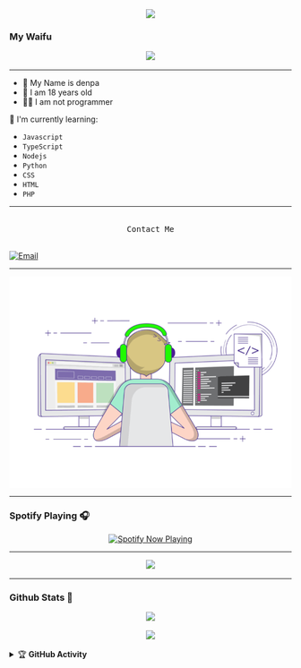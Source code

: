 <p align="center">
<a href="https://denpaxcode.my.id"><img align="center" src="https://github-cardname.caliph.my.id/api?name=denpa&description=Hi,%20i%27m%20denpa%20and%20i%27m%20just%20a%20newbie%20programmer%20Nice%20to%20meet%20you%20%F0%9F%91%8B&image=https://avatars.githubusercontent.com/denpadev&usqp=CAU&backgroundColor=%23ecf0f1&instagram=@?&github=denpadev&pattern=ticTacToe&colorPattern=%23eaeaea&site=denpaxcode.my.id"/></a>
</p>

### My Waifu
<p align="center">
  <img src="https://telegra.ph/file/ee07cffd31ecbbea12bbf.png" />
</p>

------

<p align="center">

- 👤 My Name is denpa
- 💌 I am 18 years old 
- 👨‍💻 I am not programmer

</p>

:page_with_curl: I'm currently learning:
- ```Javascript```
- ```TypeScript```
- ```Nodejs```
- ```Python```
- ```CSS```
- ```HTML```
- ```PHP```

</p>

-----


<p align="center">
<kbd> <br> Contact Me <br> </kbd>
<p>

<p align="center">

[![Email]][Link]

[Link]: #Email 'mail@denpaxcode.my.id'

[Email]: https://img.shields.io/badge/Email-37a779?style=for-the-badge
<p>

------

<img align="center" fit="fill" alt="GIF" src="https://raw.githubusercontent.com/devSouvik/devSouvik/master/gif3.gif" />


------

### Spotify Playing 🎧

<p align="center">
  <a href="https://open.spotify.com/user/OhMyDz?si=qHWmVIfBQhy2KyH0dJgQ2Q&utm_source=copy-link" target="_blank"><img src="https://now-playing-on-spotify.vercel.app/api/spotify" alt="Spotify Now Playing" width="350"/></a>
</p>

------

</p>
<p align="center">
   <img src="https://github-readme-streak-stats.herokuapp.com?user=DenpaDev&theme=github-dark-blue&locale=id&background=000000)](https://git.io/streak-stats)" />
</p>

------

### Github Stats 🚀

<p align="center"><a href="https://github.com/denpadev"><img src="https://github-readme-stats.vercel.app/api?username=denpadev&show_icons=true&theme=radical"></a></p>
<p align="center"><a href="https://github.com/denpadev"><img src="https://github-readme-stats.vercel.app/api/top-langs/?username=denpadev&theme=radical&layout=compact"></a></p> 


<details>
    <summary>&#127942 <b>GitHub Activity</b></summary><br/>

![Metrics](https://metrics.lecoq.io/denpadev)

</details> 

